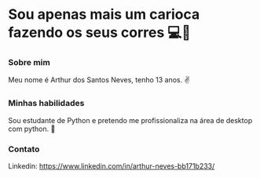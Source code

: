 
# Sou apenas mais um carioca fazendo os seus corres 💻🐍

### Sobre mim

Meu nome é Arthur dos Santos Neves, tenho 13 anos. ✌

### Minhas habilidades 

Sou estudante de Python e pretendo me profissionaliza na área de desktop com python. 🐍

### Contato

Linkedin: https://www.linkedin.com/in/arthur-neves-bb171b233/
